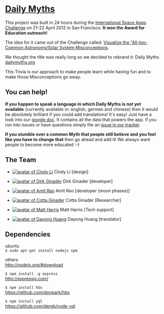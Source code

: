 # [Daily Myths](http://dailymyths.org/)

This project was built in 24 hours during the [International Space Apps Challenge](http://spaceappschallenge.org/) on 21-22 April 2012 in San Francisco. **It won the Award for Education outreach!**

The idea for it came out of the Challenge called: [Visualize the "All-too-Common Astronomy/Solar System Misconceptions](http://spaceappschallenge.org/challenge/visualize-all-too-common-astronomysolar-system-mis/). 

We thought the title was really long so we decided to rebrand it: Daily Myths [dailymyths.org](http://dailymyths.org)

This Trivia is our approach to make people learn while having fun and to make those Misconceptions go away.

## You can help!

**If you happen to speak a language in which Daily Myths is not yet available** (currently available in: english, german and chinese) then it would be absolutely brilliant if you could add translations! It's easy! Just have a look into our [google doc](https://docs.google.com/spreadsheet/ccc?key=0Ar3qBZOJQ4WBdDk3ajRQTzdKdGNTZnptR3lNYWZkMlE). It contains all the data that powers the app. If you run into issues or have questions simply file an [issue in our tracker](https://github.com/ginader/Misconceptions/issues)

**If you stumble over a common Myth that people still believe and you feel like you have to change that** then go ahead and add it! We always want people to become more educated :-)

## The Team

* [![avatar of Cindy Li](http://dailymyths.com/images/cindyli.jpg)](http://twitter.com/cindyli) Cindy Li [design]

* [![avatar of Dirk Ginader](http://dailymyths.com/images/ginader.png)](http://twitter.com/ginader) Dirk Ginader [developer]

* [![avatar of Amit Rao](http://dailymyths.com/images/amirao.jpg)](http://twitter.com/amitmrao) Amit Rao [developer (moon phases)]

* [![avatar of Cotta Ginader](http://dailymyths.com/images/cotta.jpg)](http://twitter.com/kurzkeks) Cotta Ginader [Researcher]

* [![avatar of Matt Harris](http://dailymyths.com/images/matt.jpg)](http://twitter.com/themattharris) Matt Harris [Tech support]

* [![avatar of Dayong Huang](http://dailymyths.com/images/dayongh.jpg)](http://twitter.com/dayongh) Dayong Huang [translator]


## Dependencies 

ubuntu  
`$ sudo apt-get install nodejs npm`

others  
<http://nodejs.org/#download>

`$ npm install -g express`  
<http://expressjs.com/>

`$ npm install hbs`  
<https://github.com/donpark/hbs>

`$ npm install yql`  
<https://github.com/derek/node-yql>




